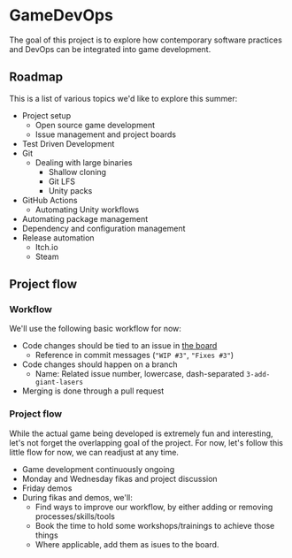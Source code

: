 # GameDevOps

The goal of this project is to explore how contemporary software practices and DevOps can be integrated into game development.

## Roadmap

This is a list of various topics we'd like to explore this summer:

- Project setup
  - Open source game development
  - Issue management and project boards
- Test Driven Development
- Git
  - Dealing with large binaries
    - Shallow cloning
    - Git LFS
    - Unity packs
- GitHub Actions
  - Automating Unity workflows
- Automating package management
- Dependency and configuration management
- Release automation
  - Itch.io
  - Steam

## Project flow

### Workflow

We'll use the following basic workflow for now:

- Code changes should be tied to an issue in [the board](https://github.com/Praqma/GameDevOps/projects/1)
  - Reference in commit messages (`"WIP #3"`, `"Fixes #3"`)
- Code changes should happen on a branch
  - Name: Related issue number, lowercase, dash-separated `3-add-giant-lasers`
- Merging is done through a pull request

### Project flow

While the actual game being developed is extremely fun and interesting, let's not forget the overlapping goal of the project. For now, let's follow this little flow for now, we can readjust at any time.

- Game development continuously ongoing
- Monday and Wednesday fikas and project discussion 
- Friday demos
- During fikas and demos, we'll:
  - Find ways to improve our workflow, by either adding or removing processes/skills/tools
  - Book the time to hold some workshops/trainings to achieve those things
  - Where applicable, add them as isues to the board.
